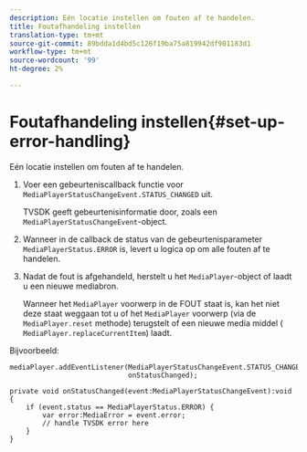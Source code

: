 ```yaml
---
description: Eén locatie instellen om fouten af te handelen.
title: Foutafhandeling instellen
translation-type: tm+mt
source-git-commit: 89bdda1d4bd5c126f19ba75a819942df901183d1
workflow-type: tm+mt
source-wordcount: '99'
ht-degree: 2%

---
```



# Foutafhandeling instellen{#set-up-error-handling}

Eén locatie instellen om fouten af te handelen.

1. Voer een gebeurteniscallback functie voor `MediaPlayerStatusChangeEvent.STATUS_CHANGED` uit.

   TVSDK geeft gebeurtenisinformatie door, zoals een `MediaPlayerStatusChangeEvent`-object.
1. Wanneer in de callback de status van de gebeurtenisparameter `MediaPlayerStatus.ERROR` is, levert u logica op om alle fouten af te handelen.
1. Nadat de fout is afgehandeld, herstelt u het `MediaPlayer`-object of laadt u een nieuwe mediabron.

   Wanneer het `MediaPlayer` voorwerp in de FOUT staat is, kan het niet deze staat weggaan tot u of het `MediaPlayer` voorwerp (via de `MediaPlayer.reset` methode) terugstelt of een nieuwe media middel ( `MediaPlayer.replaceCurrentItem`) laadt.

<!--<a id="example_49FF225E92EA494AA06B2E5F26101F4C"></a>-->

Bijvoorbeeld:

```
mediaPlayer.addEventListener(MediaPlayerStatusChangeEvent.STATUS_CHANGED,  
                             onStatusChanged); 
 
private void onStatusChanged(event:MediaPlayerStatusChangeEvent):void { 
    if (event.status == MediaPlayerStatus.ERROR) { 
        var error:MediaError = event.error; 
        // handle TVSDK error here 
    } 
} 
```

